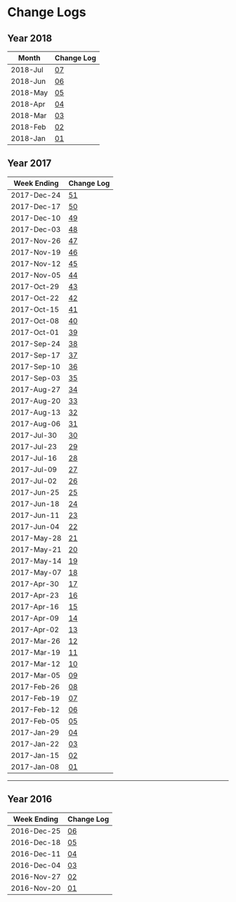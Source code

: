 # Change Logs

## Year 2018

| **Month** | **Change Log** |
|---|---|
|2018-Jul | [07](2018_07/README.md) |
|2018-Jun | [06](2018_06/README.md) |
|2018-May | [05](2018_05/README.md) |
|2018-Apr | [04](2018_04/README.md) |
|2018-Mar | [03](2018_03/README.md) |
|2018-Feb | [02](2018_02/README.md) |
|2018-Jan | [01](2018_01/README.md) |

## Year 2017

| **Week Ending** | **Change Log** |
|---|---|
|2017-Dec-24 | [51](2017_51/README.md) |
|2017-Dec-17 | [50](2017_50/README.md) |
|2017-Dec-10 | [49](2017_49/README.md) |
|2017-Dec-03 | [48](2017_48/README.md) |
|2017-Nov-26 | [47](2017_47/README.md) |
|2017-Nov-19 | [46](2017_46/README.md) |
|2017-Nov-12 | [45](2017_45/README.md) |
|2017-Nov-05 | [44](2017_44/README.md) |
|2017-Oct-29 | [43](2017_43/README.md) |
|2017-Oct-22 | [42](2017_42/README.md) |
|2017-Oct-15 | [41](2017_41/README.md) |
|2017-Oct-08 | [40](2017_40/README.md) |
|2017-Oct-01 | [39](2017_39/README.md) |
|2017-Sep-24 | [38](2017_38/README.md) |
|2017-Sep-17 | [37](2017_37/README.md) |
|2017-Sep-10 | [36](2017_36/README.md) |
|2017-Sep-03 | [35](2017_35/README.md) |
|2017-Aug-27 | [34](2017_34/README.md) |
|2017-Aug-20 | [33](2017_33/README.md) |
|2017-Aug-13 | [32](2017_32/README.md) |
|2017-Aug-06 | [31](2017_31/README.md) |
|2017-Jul-30 | [30](2017_30/README.md) |
|2017-Jul-23 | [29](2017_29/README.md) |
|2017-Jul-16 | [28](2017_28/README.md) |
|2017-Jul-09 | [27](2017_27/README.md) |
|2017-Jul-02 | [26](2017_26/README.md) |
|2017-Jun-25 | [25](2017_25/README.md) |
|2017-Jun-18 | [24](2017_24/README.md) |
|2017-Jun-11 | [23](2017_23/README.md) |
|2017-Jun-04 | [22](2017_22/README.md) |
|2017-May-28 | [21](2017_21/README.md) |
|2017-May-21 | [20](2017_20/README.md) |
|2017-May-14 | [19](2017_19/README.md) |
|2017-May-07 | [18](2017_18/README.md) |
|2017-Apr-30 | [17](2017_17/README.md) |
|2017-Apr-23 | [16](2017_16/README.md) |
|2017-Apr-16 | [15](2017_15/README.md) |
|2017-Apr-09 | [14](2017_14/README.md) |
|2017-Apr-02 | [13](2017_13/README.md) |
|2017-Mar-26 | [12](2017_12/README.md) |
|2017-Mar-19 | [11](2017_11/README.md) |
|2017-Mar-12 | [10](2017_10/README.md) |
|2017-Mar-05 | [09](2017_09/README.md) |
|2017-Feb-26 | [08](2017_08/README.md) |
|2017-Feb-19 | [07](2017_07/README.md) |
|2017-Feb-12 | [06](2017_06/README.md) |
|2017-Feb-05 | [05](2017_05/README.md) |
|2017-Jan-29 | [04](2017_04/README.md) |
|2017-Jan-22 | [03](2017_03/README.md) |
|2017-Jan-15 | [02](2017_02/README.md) |
|2017-Jan-08 | [01](2017_01/README.md) |

---

## Year 2016

| **Week Ending** | **Change Log** |
|---|---|
|2016-Dec-25 | [06](2016_06/README.md) |
|2016-Dec-18 | [05](2016_05/README.md) |
|2016-Dec-11 | [04](2016_04/README.md) |
|2016-Dec-04 | [03](2016_03/README.md) |
|2016-Nov-27 | [02](2016_02/README.md) |
|2016-Nov-20 | [01](2016_01/README.md) |
